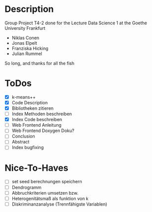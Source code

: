 # Description
Group Project T4-2 done for the Lecture Data Science 1 at the Goethe University Frankfurt
* Niklas Conen
* Jonas Elpelt
* Franziska Hicking
* Julian Rummel

So long, and thanks for all the fish

# ToDos
- [x] k-means++
- [x] Code Description
- [x] Bibliotheken zitieren
- [ ] Index Methoden beschreiben
- [x] Index Code beschreiben
- [ ] Web Frontend Anleitung
- [ ] Web Frontend Doxygen Doku?
- [ ] Conclusion
- [ ] Abstract
- [ ] Index bugfixing

# Nice-To-Haves
- [ ] set seed berechnungen speichern
- [ ] Dendrogramm
- [ ] Abbruchkriterien umsetzen bzw.
- [ ] Heterogenitätsmaß als funktion von k
- [ ] Diskriminanzanalyse (Trennfähigste Variablen)